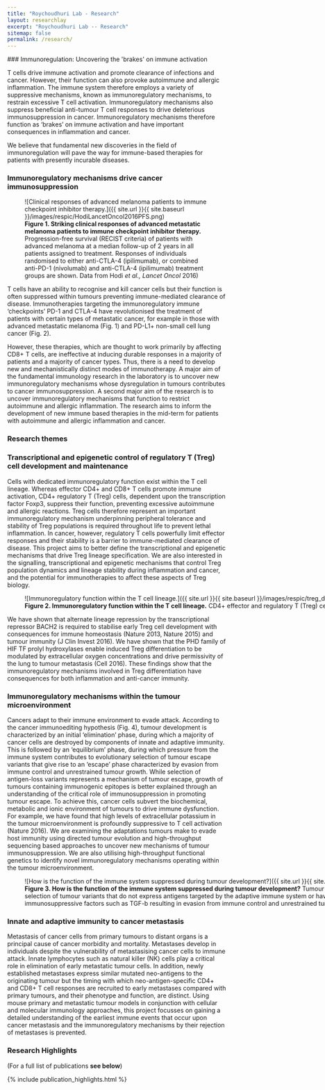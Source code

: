 ```yaml
---
title: "Roychoudhuri Lab - Research"
layout: researchlay
excerpt: "Roychoudhuri Lab -- Research"
sitemap: false
permalink: /research/
---
```


<div id="research_contentid" >
### Immunoregulation: Uncovering the 'brakes' on immune activation 

T cells drive immune activation and promote clearance of infections and cancer. However, their function can also provoke autoimmune and allergic inflammation. The immune system therefore employs a variety of suppressive mechanisms, known as immunoregulatory mechanisms, to restrain excessive T cell activation. Immunoregulatory mechanisms also suppress beneficial anti-tumour T cell responses to drive deleterious immunosuppression in cancer. Immunoregulatory mechanisms therefore function as ‘brakes’ on immune activation and have important consequences in inflammation and cancer.

We believe that fundamental new discoveries in the field of immunoregulation will pave the way for immune-based therapies for patients with presently incurable diseases.

### Immunoregulatory mechanisms drive cancer immunosuppression  

<figure stype="width:60vh;">![Clinical responses of advanced melanoma patients to immune checkpoint inhibitor therapy.]({{ site.url }}{{ site.baseurl }}/images/respic/HodiLancetOncol2016PFS.png)
<figcaption><b>Figure 1. Striking clinical responses of advanced metastatic melanoma patients to immune checkpoint inhibitor therapy.</b> Progression-free survival (RECIST criteria) of patients with advanced melanoma at a median follow-up of 2 years in all patients assigned to treatment. Responses of individuals randomised to either anti-CTLA-4 (ipilimumab), or combined anti-PD-1 (nivolumab) and anti-CTLA-4 (ipilimumab) treatment groups are shown. Data from Hodi <i>et al., Lancet Oncol</i> 2016)
</figcaption></figure>

T cells have an ability to recognise and kill cancer cells but their function is often suppressed within tumours preventing immune-mediated clearance of disease. Immunotherapies targeting the immunoregulatory immune ‘checkpoints’ PD-1 and CTLA-4 have revolutionised the treatment of patients with certain types of metastatic cancer, for example in those with advanced metastatic melanoma (Fig. 1) and PD-L1+ non-small cell lung cancer (Fig. 2). 


However, these therapies, which are thought to work primarily by affecting CD8+ T cells, are ineffective at inducing durable responses in a majority of patients and a majority of cancer types. Thus, there is a need to develop new and mechanistically distinct modes of immunotherapy. A major aim of the fundamental immunology research in the laboratory is to uncover new immunoregulatory mechanisms whose dysregulation in tumours contributes to cancer immunosuppression. A second major aim of the research is to uncover immunoregulatory mechanisms that function to restrict autoimmune and allergic inflammation. The research aims to inform the development of new immune based therapies in the mid-term for patients with autoimmune and allergic inflammation and cancer.  

### Research themes
### Transcriptional and epigenetic control of regulatory T (Treg) cell development and maintenance

Cells with dedicated immunoregulatory function exist within the T cell lineage. Whereas effector CD4+ and CD8+ T cells promote immune activation, CD4+ regulatory T (Treg) cells, dependent upon the transcription factor Foxp3, suppress their function, preventing excessive autoimmune and allergic reactions. Treg cells therefore represent an important immunoregulatory mechanism underpinning peripheral tolerance and stability of Treg populations is required throughout life to prevent lethal inflammation. In cancer, however, regulatory T cells powerfully limit effector responses and their stability is a barrier to immune-mediated clearance of disease. This project aims to better define the transcriptional and epigenetic mechanisms that drive Treg lineage specification. We are also interested in the signalling, transcriptional and epigenetic mechanisms that control Treg population dynamics and lineage stability during inflammation and cancer, and the potential for immunotherapies to affect these aspects of Treg biology.

<figure style="width:80vh;float: center; display:table">![Immunoregulatory function within the T cell lineage.]({{ site.url }}{{ site.baseurl }}/images/respic/treg_development.png)
<figcaption><b>Figure 2. Immunoregulatory function within the T cell lineage.</b> CD4+ effector and regulatory T (Treg) cells arise from common precursor cells within the thymus and periphery by exert opposing functions. Treg-mediated restraint of effector cell function is a critical immunoregulatory mechanism required to prevent lethal inflammation. Peripheral tolerance is also maintained by extrinsic immunoregulatory signals received by conventional T cells in tissues. 
</figcaption></figure>

We have shown that alternate lineage repression by the transcriptional repressor BACH2 is required to stabilise early Treg cell development with consequences for immune homeostasis (Nature 2013, Nature 2015) and tumour immunity (J Clin Invest 2016). We have shown that the PHD family of HIF TF prolyl hydroxylases enable induced Treg differentiation to be modulated by extracellular oxygen concentrations and drive permissivity of the lung to tumour metastasis (Cell 2016). These findings show that the immunoregulatory mechanisms involved in Treg differentiation have consequences for both inflammation and anti-cancer immunity. 

### Immunoregulatory mechanisms within the tumour microenvironment
Cancers adapt to their immune environment to evade attack. According to the cancer immunoediting hypothesis (Fig. 4), tumour development is characterized by an initial ‘elimination’ phase, during which a majority of cancer cells are destroyed by components of innate and adaptive immunity. This is followed by an ‘equilibrium’ phase, during which pressure from the immune system contributes to evolutionary selection of tumour escape variants that give rise to an ‘escape’ phase characterized by evasion from immune control and unrestrained tumour growth. While selection of antigen-loss variants represents a mechanism of tumour escape, growth of tumours containing immunogenic epitopes is better explained through an understanding of the critical role of immunosuppression in promoting tumour escape. To achieve this, cancer cells subvert the biochemical, metabolic and ionic environment of tumours to drive immune dysfunction. For example, we have found that high levels of extracellular potassium in the tumour microenvironment is profoundly suppressive to T cell activation (Nature 2016). We are examining the adaptations tumours make to evade host immunity using directed tumour evolution and high-throughput sequencing based approaches to uncover new mechanisms of tumour immunosuppression. We are also utilising high-throughput functional genetics to identify novel immunoregulatory mechanisms operating within the tumour microenvironment. 

<figure style="width:80vh;float: center; display:table">![How is the function of the immune system suppressed during tumour development?]({{ site.url }}{{ site.baseurl }}/images/respic/cancer_development.png)
<figcaption><b>Figure 3. How is the function of the immune system suppressed during tumour development?</b> Tumour development is characterized by an initial ‘elimination’ phase, during which a majority of cancer cells are destroyed by a variety of components of the innate and adaptive immune systems, including CD8+ T cells and NK cells. This process results, referred to as immunoediting, results in an ‘equilibrium’ phase, during which pressure from the immune system contributes to selection of tumour variants that do not express antigens targeted by the adaptive immune system or have developed mechanisms to suppress immune function. This gives rise to the ‘escape’ phase characterized by recruitment and support of the differentiation and proliferation of immunosuppressive cell types including Treg cells, tumour-associated macrophages and myeloid-derived suppressor cells, expression of inhibitory ligands and such as PD-L1 and production of immunosuppressive factors such as TGF-b resulting in evasion from immune control and unrestrained tumour growth.  
</figcaption></figure>

### Innate and adaptive immunity to cancer metastasis

Metastasis of cancer cells from primary tumours to distant organs is a principal cause of cancer morbidity and mortality. Metastases develop in individuals despite the vulnerability of metastasising cancer cells to immune attack. Innate lymphocytes such as natural killer (NK) cells play a critical role in elimination of early metastatic tumour cells. In addition, newly established metastases express similar mutated neo-antigens to the originating tumour but the timing with which neo-antigen-specific CD4+ and CD8+ T cell responses are recruited to early metastases compared with primary tumours, and their phenotype and function, are distinct. Using mouse primary and metastatic tumour models in conjunction with cellular and molecular immunology approaches, this project focusses on gaining a detailed understanding of the earliest immune events that occur upon cancer metastasis and the immunoregulatory mechanisms by their rejection of metastases is prevented. 
</div>

### Research Highlights
(For a full list of publications **see below**)
<div id="gridid">
{% include publication_highlights.html %}
</div>

